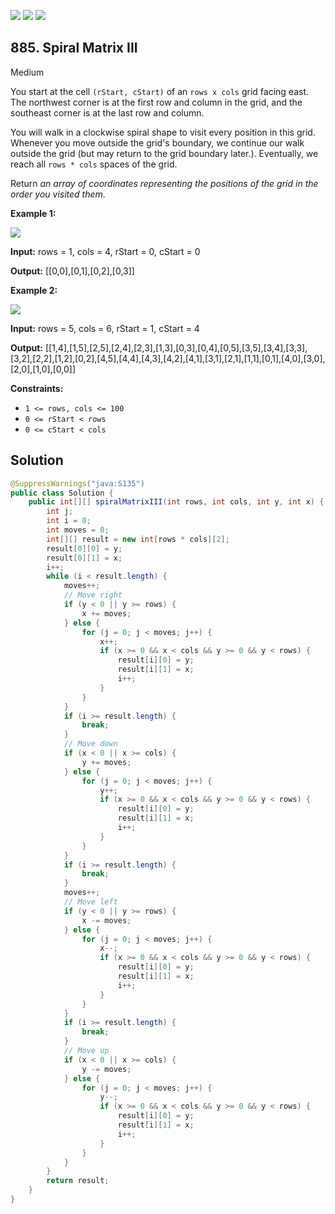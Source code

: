 [![](https://img.shields.io/github/stars/javadev/LeetCode-in-Java?label=Stars&style=flat-square)](https://github.com/javadev/LeetCode-in-Java)
[![](https://img.shields.io/github/forks/javadev/LeetCode-in-Java?label=Fork%20me%20on%20GitHub%20&style=flat-square)](https://github.com/javadev/LeetCode-in-Java/fork)
[![](https://img.shields.io/badge/-LeetCode%20in%20Kotlin-blue?style=flat-square)](https://github.com/javadev/LeetCode-in-Kotlin)

## 885\. Spiral Matrix III

Medium

You start at the cell `(rStart, cStart)` of an `rows x cols` grid facing east. The northwest corner is at the first row and column in the grid, and the southeast corner is at the last row and column.

You will walk in a clockwise spiral shape to visit every position in this grid. Whenever you move outside the grid's boundary, we continue our walk outside the grid (but may return to the grid boundary later.). Eventually, we reach all `rows * cols` spaces of the grid.

Return _an array of coordinates representing the positions of the grid in the order you visited them_.

**Example 1:**

![](https://s3-lc-upload.s3.amazonaws.com/uploads/2018/08/24/example_1.png)

**Input:** rows = 1, cols = 4, rStart = 0, cStart = 0

**Output:** [[0,0],[0,1],[0,2],[0,3]] 

**Example 2:**

![](https://s3-lc-upload.s3.amazonaws.com/uploads/2018/08/24/example_2.png)

**Input:** rows = 5, cols = 6, rStart = 1, cStart = 4

**Output:** [[1,4],[1,5],[2,5],[2,4],[2,3],[1,3],[0,3],[0,4],[0,5],[3,5],[3,4],[3,3],[3,2],[2,2],[1,2],[0,2],[4,5],[4,4],[4,3],[4,2],[4,1],[3,1],[2,1],[1,1],[0,1],[4,0],[3,0],[2,0],[1,0],[0,0]] 

**Constraints:**

*   `1 <= rows, cols <= 100`
*   `0 <= rStart < rows`
*   `0 <= cStart < cols`

## Solution

```java
@SuppressWarnings("java:S135")
public class Solution {
    public int[][] spiralMatrixIII(int rows, int cols, int y, int x) {
        int j;
        int i = 0;
        int moves = 0;
        int[][] result = new int[rows * cols][2];
        result[0][0] = y;
        result[0][1] = x;
        i++;
        while (i < result.length) {
            moves++;
            // Move right
            if (y < 0 || y >= rows) {
                x += moves;
            } else {
                for (j = 0; j < moves; j++) {
                    x++;
                    if (x >= 0 && x < cols && y >= 0 && y < rows) {
                        result[i][0] = y;
                        result[i][1] = x;
                        i++;
                    }
                }
            }
            if (i >= result.length) {
                break;
            }
            // Move down
            if (x < 0 || x >= cols) {
                y += moves;
            } else {
                for (j = 0; j < moves; j++) {
                    y++;
                    if (x >= 0 && x < cols && y >= 0 && y < rows) {
                        result[i][0] = y;
                        result[i][1] = x;
                        i++;
                    }
                }
            }
            if (i >= result.length) {
                break;
            }
            moves++;
            // Move left
            if (y < 0 || y >= rows) {
                x -= moves;
            } else {
                for (j = 0; j < moves; j++) {
                    x--;
                    if (x >= 0 && x < cols && y >= 0 && y < rows) {
                        result[i][0] = y;
                        result[i][1] = x;
                        i++;
                    }
                }
            }
            if (i >= result.length) {
                break;
            }
            // Move up
            if (x < 0 || x >= cols) {
                y -= moves;
            } else {
                for (j = 0; j < moves; j++) {
                    y--;
                    if (x >= 0 && x < cols && y >= 0 && y < rows) {
                        result[i][0] = y;
                        result[i][1] = x;
                        i++;
                    }
                }
            }
        }
        return result;
    }
}
```